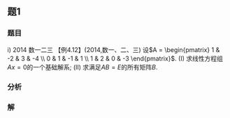 ## 题1
### 题目
i) 2014 数一二三 
【例4.12】(2014,数一、二、三) 设$A = \begin{pmatrix} 1 & -2 & 3 & -4 \\ 0 & 1 & -1 & 1 \\ 1 & 2 & 0 & -3 \end{pmatrix}$.
(I) 求线性方程组$Ax = 0$的一个基础解系;
(II) 求满足$AB = E$的所有矩阵$B$.
### 分析

### 解